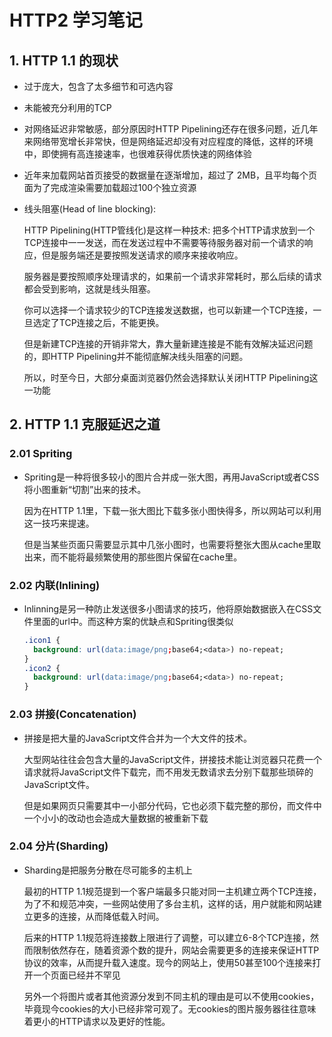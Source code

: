 # HTTP2 学习笔记

## 1. HTTP 1.1 的现状

- 过于庞大，包含了太多细节和可选内容

- 未能被充分利用的TCP

- 对网络延迟非常敏感，部分原因时HTTP Pipelining还存在很多问题，近几年来网络带宽增长非常快，但是网络延迟却没有对应程度的降低，这样的环境中，即使拥有高连接速率，也很难获得优质快速的网络体验

- 近年来加载网站首页接受的数据量在逐渐增加，超过了 2MB，且平均每个页面为了完成渲染需要加载超过100个独立资源

- 线头阻塞(Head of line blocking):

  HTTP Pipelining(HTTP管线化)是这样一种技术: 把多个HTTP请求放到一个TCP连接中一一发送，而在发送过程中不需要等待服务器对前一个请求的响应，但是服务端还是要按照发送请求的顺序来接收响应。

  服务器是要按照顺序处理请求的，如果前一个请求非常耗时，那么后续的请求都会受到影响，这就是线头阻塞。

  你可以选择一个请求较少的TCP连接发送数据，也可以新建一个TCP连接，一旦选定了TCP连接之后，不能更换。

  但是新建TCP连接的开销非常大，靠大量新建连接是不能有效解决延迟问题的，即HTTP Pipelining并不能彻底解决线头阻塞的问题。

  所以，时至今日，大部分桌面浏览器仍然会选择默认关闭HTTP Pipelining这一功能



## 2. HTTP 1.1 克服延迟之道

### 2.01 Spriting

- Spriting是一种将很多较小的图片合并成一张大图，再用JavaScript或者CSS将小图重新“切割”出来的技术。

  因为在HTTP 1.1里，下载一张大图比下载多张小图快得多，所以网站可以利用这一技巧来提速。

  但是当某些页面只需要显示其中几张小图时，也需要将整张大图从cache里取出来，而不能将最频繁使用的那些图片保留在cache里。



### 2.02 内联(lnlining) 

- lnlinning是另一种防止发送很多小图请求的技巧，他将原始数据嵌入在CSS文件里面的url中。而这种方案的优缺点和Spriting很类似

  ```css
  .icon1 {
    background: url(data:image/png;base64;<data>) no-repeat;
  }
  .icon2 {
    background: url(data:image/png;base64;<data>) no-repeat;
  }
  ```



### 2.03 拼接(Concatenation)

- 拼接是把大量的JavaScript文件合并为一个大文件的技术。

  大型网站往往会包含大量的JavaScript文件，拼接技术能让浏览器只花费一个请求就将JavaScript文件下载完，而不用发无数请求去分别下载那些琐碎的JavaScript文件。

  但是如果网页只需要其中一小部分代码，它也必须下载完整的那份，而文件中一个小小的改动也会造成大量数据的被重新下载



### 2.04 分片(Sharding)

- Sharding是把服务分散在尽可能多的主机上

  最初的HTTP 1.1规范提到一个客户端最多只能对同一主机建立两个TCP连接，为了不和规范冲突，一些网站使用了多台主机，这样的话，用户就能和网站建立更多的连接，从而降低载入时间。

  后来的HTTP 1.1规范将连接数上限进行了调整，可以建立6-8个TCP连接，然而限制依然存在，随着资源个数的提升，网站会需要更多的连接来保证HTTP协议的效率，从而提升载入速度。现今的网站上，使用50甚至100个连接来打开一个页面已经并不罕见

  另外一个将图片或者其他资源分发到不同主机的理由是可以不使用cookies，毕竟现今cookies的大小已经非常可观了。无cookies的图片服务器往往意味着更小的HTTP请求以及更好的性能。